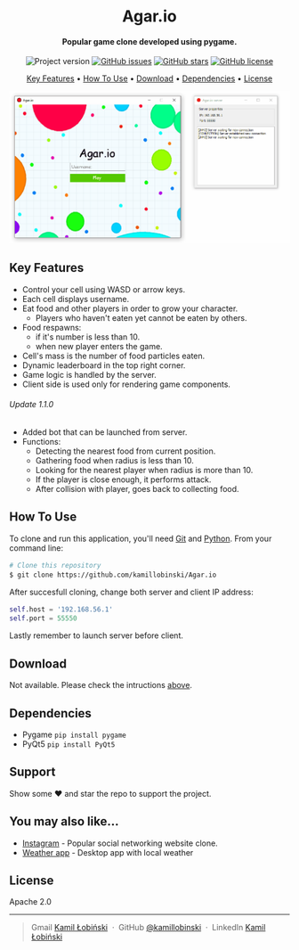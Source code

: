 <h1 align="center">
  Agar.io
  <br>
</h1>

<h4 align="center">Popular game clone developed using pygame.</h4>

<p align="center">
<img alt="Project version" src="https://img.shields.io/badge/version-1.0.0-orange">
<a href="https://github.com/kamillobinski/Agar.io/issues"> <img alt="GitHub issues" src="https://img.shields.io/github/issues/kamillobinski/Agar.io"></a>
<a href="https://github.com/kamillobinski/Agar.io/stargazers"> <img alt="GitHub stars" src="https://img.shields.io/github/stars/kamillobinski/Agar.io"></a>
<a href="https://github.com/kamillobinski/Agar.io/blob/master/LICENSE"> <img alt="GitHub license" src="https://img.shields.io/github/license/kamillobinski/Agar.io"></a>
</p>

<p align="center">
  <a href="#key-features">Key Features</a> •
  <a href="#how-to-use">How To Use</a> •
  <a href="#download">Download</a> •
  <a href="#dependencies">Dependencies</a> •
  <a href="#license">License</a>
</p>

![screenshot](https://github.com/kamillobinski/Agar.io/blob/master/readme-files/agar.gif?raw=true)

## Key Features

* Control your cell using WASD or arrow keys.
* Each cell displays username.
* Eat food and other players in order to grow your character.
  - Players who haven't eaten yet cannot be eaten by others.
* Food respawns:
  - if it's number is less than 10.
  - when new player enters the game.
* Cell's mass is the number of food particles eaten.
* Dynamic leaderboard in the top right corner.
* Game logic is handled by the server.
* Client side is used only for rendering game components.

###### Update 1.1.0
* Added bot that can be launched from server.
* Functions:
  - Detecting the nearest food from current position.
  - Gathering food when radius is less than 10.
  - Looking for the nearest player when radius is more than 10.
  - If the player is close enough, it performs attack.
  - After collision with player, goes back to collecting food.
  
## How To Use

To clone and run this application, you'll need [Git](https://git-scm.com) and [Python](https://www.python.org/downloads/). From your command line:

```bash
# Clone this repository
$ git clone https://github.com/kamillobinski/Agar.io
```

After succesfull cloning, change both server and client IP address:

```python
self.host = '192.168.56.1'
self.port = 55550
```

Lastly remember to launch server before client.

## Download

Not available. Please check the intructions [above](#how-to-use).

## Dependencies

- Pygame ```pip install pygame```
- PyQt5 ```pip install PyQt5```

## Support

Show some :heart: and star the repo to support the project.

## You may also like...

- [Instagram](https://github.com/kamillobinski/instagram) - Popular social networking website clone.
- [Weather app](https://github.com/kamillobinski/Weather-App) - Desktop app with local weather

## License

Apache 2.0

---

> Gmail [Kamil Łobiński](mailto:kamilobinski@gmail.com) &nbsp;&middot;&nbsp;
> GitHub [@kamillobinski](https://github.com/kamillobinski) &nbsp;&middot;&nbsp;
> LinkedIn [Kamil Łobiński](https://www.linkedin.com/in/kamillobinski/?locale=en_US)

